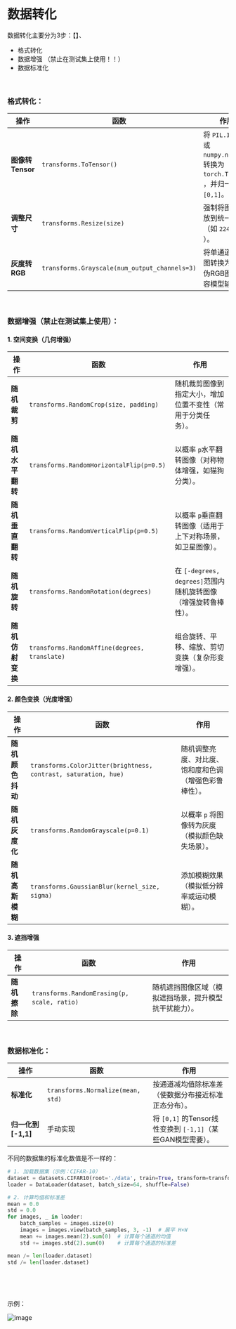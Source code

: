 # 数据转化

数据转化主要分为3步：【】、

* 格式转化
* 数据增强 （禁止在测试集上使用！！）
* 数据标准化

‍

### 格式转化：

|**操作**|**函数**|**作用**|
| --| ------| ----------------------------------------------------|
|**图像转Tensor**|​`transforms.ToTensor()`​|将 `PIL.Image`​ 或 `numpy.ndarray`​ 转换为 `torch.Tensor`​，并归一化到 `[0,1]`​。|
|**调整尺寸**|​`transforms.Resize(size)`​|强制将图像缩放到统一尺寸（如 `224x224`​）。|
|**灰度转RGB**|​`transforms.Grayscale(num_output_channels=3)`​|将单通道灰度图转换为3通道伪RGB图（兼容模型输入）。|

‍

### 数据增强（禁止在测试集上使用）：

#### **1. 空间变换（几何增强）**

|**操作**|**函数**|**作用**|
| --| ------| ------------------------------------------------------------|
|**随机裁剪**|​`transforms.RandomCrop(size, padding)`​|随机裁剪图像到指定大小，增加位置不变性（常用于分类任务）。|
|**随机水平翻转**|​`transforms.RandomHorizontalFlip(p=0.5)`​|以概率 `p`​ 水平翻转图像（对称物体增强，如猫狗分类）。|
|**随机垂直翻转**|​`transforms.RandomVerticalFlip(p=0.5)`​|以概率 `p`​ 垂直翻转图像（适用于上下对称场景，如卫星图像）。|
|**随机旋转**|​`transforms.RandomRotation(degrees)`​|在 `[-degrees, degrees]`​ 范围内随机旋转图像（增强旋转鲁棒性）。|
|**随机仿射变换**|​`transforms.RandomAffine(degrees, translate)`​|组合旋转、平移、缩放、剪切变换（复杂形变增强）。|

#### **2. 颜色变换（光度增强）**

|**操作**|**函数**|**作用**|
| --| ------| --------------------------------------------------------|
|**随机颜色抖动**|​`transforms.ColorJitter(brightness, contrast, saturation, hue)`​|随机调整亮度、对比度、饱和度和色调（增强色彩鲁棒性）。|
|**随机灰度化**|​`transforms.RandomGrayscale(p=0.1)`​|以概率 `p`​ 将图像转为灰度（模拟颜色缺失场景）。|
|**随机高斯模糊**|​`transforms.GaussianBlur(kernel_size, sigma)`​|添加模糊效果（模拟低分辨率或运动模糊）。|

#### **3. 遮挡增强**

|**操作**|**函数**|**作用**|
| --| ------| --------------------------------------------------------|
|**随机擦除**|​`transforms.RandomErasing(p, scale, ratio)`​|随机遮挡图像区域（模拟遮挡场景，提升模型抗干扰能力）。|

‍

### 数据标准化：

|**操作**|**函数**|**作用**|
| --| ----------| ------------------------------------------------------|
|**标准化**|​`transforms.Normalize(mean, std)`​|按通道减均值除标准差（使数据分布接近标准正态分布）。|
|**归一化到[-1,1]**|手动实现|将 `[0,1]`​ 的Tensor线性变换到 `[-1,1]`​（某些GAN模型需要）。|

不同的数据集的标准化数值是不一样的：

```python
# 1. 加载数据集（示例：CIFAR-10）
dataset = datasets.CIFAR10(root='./data', train=True, transform=transforms.ToTensor(), download=True)
loader = DataLoader(dataset, batch_size=64, shuffle=False)

# 2. 计算均值和标准差
mean = 0.0
std = 0.0
for images, _ in loader:
    batch_samples = images.size(0)
    images = images.view(batch_samples, 3, -1)  # 展平 H×W
    mean += images.mean(2).sum(0)  # 计算每个通道的均值
    std += images.std(2).sum(0)    # 计算每个通道的标准差

mean /= len(loader.dataset)
std /= len(loader.dataset)
```

‍

‍

示例：

![image](assets/image-20250418031158-2fldr2c.png)

‍

